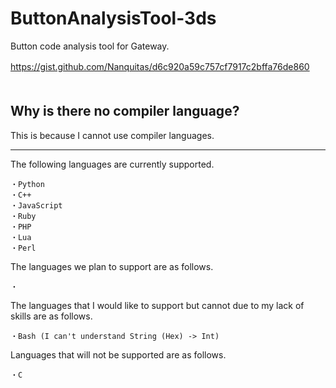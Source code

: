 # ButtonAnalysisTool-3ds
Button code analysis tool for Gateway.

https://gist.github.com/Nanquitas/d6c920a59c757cf7917c2bffa76de860
ㅤ  
ㅤ  
## Why is there no compiler language?  
This is because I cannot use compiler languages.

---
The following languages are currently supported.
```
・Python  
・C++  
・JavaScript  
・Ruby
・PHP
・Lua  
・Perl
```
The languages we plan to support are as follows.  
```
・
```
The languages that I would like to support but cannot due to my lack of skills are as follows.
```
・Bash (I can't understand String (Hex) -> Int)
```
Languages that will not be supported are as follows.
```
・C
```
